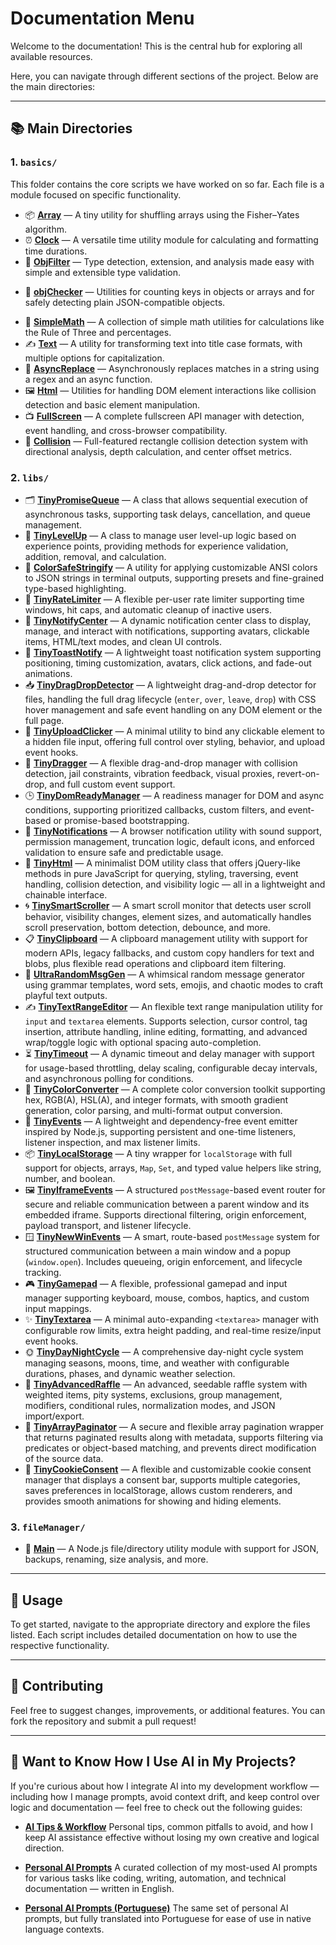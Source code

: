 # Documentation Menu

Welcome to the documentation! This is the central hub for exploring all available resources.

Here, you can navigate through different sections of the project. Below are the main directories:

---

## 📚 Main Directories

### 1. **`basics/`** 

This folder contains the core scripts we have worked on so far. Each file is a module focused on specific functionality.

- 📦 **[Array](./basics/array.md)** — A tiny utility for shuffling arrays using the Fisher–Yates algorithm.
- ⏰ **[Clock](./basics/clock.md)** — A versatile time utility module for calculating and formatting time durations.
- 🧠 **[ObjFilter](./basics/objFilter.md)** — Type detection, extension, and analysis made easy with simple and extensible type validation.
* 🧮 **[objChecker](./basics/objChecker.md)** — Utilities for counting keys in objects or arrays and for safely detecting plain JSON-compatible objects.
- 🔢 **[SimpleMath](./basics/simpleMath.md)** — A collection of simple math utilities for calculations like the Rule of Three and percentages.
- ✍️ **[Text](./basics/text.md)** — A utility for transforming text into title case formats, with multiple options for capitalization.
- 🔄 **[AsyncReplace](./basics/asyncReplace.md)** — Asynchronously replaces matches in a string using a regex and an async function.
- 🖼️ **[Html](./basics/html.md)** — Utilities for handling DOM element interactions like collision detection and basic element manipulation.
- 📺 **[FullScreen](./basics/fullScreen.md)** — A complete fullscreen API manager with detection, event handling, and cross-browser compatibility.
- 🧱 **[Collision](./basics/collision.md)** — Full-featured rectangle collision detection system with directional analysis, depth calculation, and center offset metrics.

### 2. **`libs/`**
- 🗂️ **[TinyPromiseQueue](./libs/TinyPromiseQueue.md)** — A class that allows sequential execution of asynchronous tasks, supporting task delays, cancellation, and queue management.
- 🏅 **[TinyLevelUp](./libs/TinyLevelUp.md)** — A class to manage user level-up logic based on experience points, providing methods for experience validation, addition, removal, and calculation.
- 🎨 **[ColorSafeStringify](./libs/ColorSafeStringify.md)** — A utility for applying customizable ANSI colors to JSON strings in terminal outputs, supporting presets and fine-grained type-based highlighting.
- 🚦 **[TinyRateLimiter](./libs/TinyRateLimiter.md)** — A flexible per-user rate limiter supporting time windows, hit caps, and automatic cleanup of inactive users.
- 🔔 **[TinyNotifyCenter](./libs/TinyNotifyCenter.md)** — A dynamic notification center class to display, manage, and interact with notifications, supporting avatars, clickable items, HTML/text modes, and clean UI controls.
- 🍞 **[TinyToastNotify](./libs/TinyToastNotify.md)** — A lightweight toast notification system supporting positioning, timing customization, avatars, click actions, and fade-out animations.
- 📥 **[TinyDragDropDetector](./libs/TinyDragDropDetector.md)** — A lightweight drag-and-drop detector for files, handling the full drag lifecycle (`enter`, `over`, `leave`, `drop`) with CSS hover management and safe event handling on any DOM element or the full page.
- 📂 **[TinyUploadClicker](./libs/TinyUploadClicker.md)** — A minimal utility to bind any clickable element to a hidden file input, offering full control over styling, behavior, and upload event hooks.
- 🧲 **[TinyDragger](./libs/TinyDragger.md)** — A flexible drag-and-drop manager with collision detection, jail constraints, vibration feedback, visual proxies, revert-on-drop, and full custom event support.
- 🕒 **[TinyDomReadyManager](./libs/TinyDomReadyManager.md)** — A readiness manager for DOM and async conditions, supporting prioritized callbacks, custom filters, and event-based or promise-based bootstrapping.
- 📣 **[TinyNotifications](./libs/TinyNotifications.md)** — A browser notification utility with sound support, permission management, truncation logic, default icons, and enforced validation to ensure safe and predictable usage.
- 🧱 **[TinyHtml](./libs/TinyHtml.md)** — A minimalist DOM utility class that offers jQuery-like methods in pure JavaScript for querying, styling, traversing, event handling, collision detection, and visibility logic — all in a lightweight and chainable interface.
- 🌀 **[TinySmartScroller](./libs/TinySmartScroller.md)** — A smart scroll monitor that detects user scroll behavior, visibility changes, element sizes, and automatically handles scroll preservation, bottom detection, debounce, and more.
- 📋 **[TinyClipboard](./libs/TinyClipboard.md)** — A clipboard management utility with support for modern APIs, legacy fallbacks, and custom copy handlers for text and blobs, plus flexible read operations and clipboard item filtering.
- 🍮 **[UltraRandomMsgGen](./libs/UltraRandomMsgGen.md)** — A whimsical random message generator using grammar templates, word sets, emojis, and chaotic modes to craft playful text outputs.
- ✍️ **[TinyTextRangeEditor](./libs/TinyTextRangeEditor.md)** — An flexible text range manipulation utility for `input` and `textarea` elements. Supports selection, cursor control, tag insertion, attribute handling, inline editing, formatting, and advanced wrap/toggle logic with optional spacing auto-completion.
- ⏳ **[TinyTimeout](./libs/TinyTimeout.md)** — A dynamic timeout and delay manager with support for usage-based throttling, delay scaling, configurable decay intervals, and asynchronous polling for conditions.
- 🌈 **[TinyColorConverter](./libs/TinyColorConverter.md)** — A complete color conversion toolkit supporting hex, RGB(A), HSL(A), and integer formats, with smooth gradient generation, color parsing, and multi-format output conversion.
- 📡 **[TinyEvents](./libs/TinyEvents.md)** — A lightweight and dependency-free event emitter inspired by Node.js, supporting persistent and one-time listeners, listener inspection, and max listener limits.
- 📦 **[TinyLocalStorage](./libs/TinyLocalStorage.md)** — A tiny wrapper for `localStorage` with full support for objects, arrays, `Map`, `Set`, and typed value helpers like string, number, and boolean.
- 🖼️ **[TinyIframeEvents](./libs/TinyIframeEvents.md)** — A structured `postMessage`-based event router for secure and reliable communication between a parent window and its embedded iframe. Supports directional filtering, origin enforcement, payload transport, and listener lifecycle.
- 🪟 **[TinyNewWinEvents](./libs/TinyNewWinEvents.md)** — A smart, route-based `postMessage` system for structured communication between a main window and a popup (`window.open`). Includes queueing, origin enforcement, and lifecycle tracking.
- 🎮 **[TinyGamepad](./libs/TinyGamepad.md)** — A flexible, professional gamepad and input manager supporting keyboard, mouse, combos, haptics, and custom input mappings.
- ✨ **[TinyTextarea](./libs/TinyTextarea.md)** — A minimal auto-expanding `<textarea>` manager with configurable row limits, extra height padding, and real-time resize/input event hooks.
- 🌞 **[TinyDayNightCycle](./libs/TinyDayNightCycle.md)** — A comprehensive day-night cycle system managing seasons, moons, time, and weather with configurable durations, phases, and dynamic weather selection.
- 🎯 **[TinyAdvancedRaffle](./libs/TinyAdvancedRaffle.md)** — An advanced, seedable raffle system with weighted items, pity systems, exclusions, group management, modifiers, conditional rules, normalization modes, and JSON import/export.
- 📄 **[TinyArrayPaginator](./libs/TinyArrayPaginator.md)** — A secure and flexible array pagination wrapper that returns paginated results along with metadata, supports filtering via predicates or object-based matching, and prevents direct modification of the source data. 
- 🍪 **[TinyCookieConsent](./libs/TinyCookieConsent.md)** — A flexible and customizable cookie consent manager that displays a consent bar, supports multiple categories, saves preferences in localStorage, allows custom renderers, and provides smooth animations for showing and hiding elements. 

### 3. **`fileManager/`**
* 📁 **[Main](./fileManager/main.md)** — A Node.js file/directory utility module with support for JSON, backups, renaming, size analysis, and more.

---

## 🚀 Usage

To get started, navigate to the appropriate directory and explore the files listed. Each script includes detailed documentation on how to use the respective functionality.

---

## 📑 Contributing

Feel free to suggest changes, improvements, or additional features. You can fork the repository and submit a pull request!

---

## 📘 Want to Know How I Use AI in My Projects?

If you're curious about how I integrate AI into my development workflow — including how I manage prompts, avoid context drift, and keep control over logic and documentation — feel free to check out the following guides:

* [**AI Tips & Workflow**](./Ai-Tips.md)
  Personal tips, common pitfalls to avoid, and how I keep AI assistance effective without losing my own creative and logical direction.

* [**Personal AI Prompts**](./Personal-Ai-Prompts.md)
  A curated collection of my most-used AI prompts for various tasks like coding, writing, automation, and technical documentation — written in English.

* [**Personal AI Prompts (Portuguese)**](./Personal-Ai-Prompts%28portuguese%29.md)
  The same set of personal AI prompts, but fully translated into Portuguese for ease of use in native language contexts.
